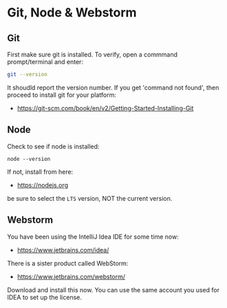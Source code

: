 # Git, Node & Webstorm

## Git

First make sure git is installed. To verify, open a commmand prompt/terminal and enter:

~~~bash
git --version
~~~

It shoudld report the version number. If you get 'command not found', then proceed to install git for your platform:

- <https://git-scm.com/book/en/v2/Getting-Started-Installing-Git>


## Node

Check to see if node is installed:

~~~
node --version
~~~

If not, install from here:

- <https://nodejs.org>

be sure to select the `LTS` version, NOT the current version.

## Webstorm

You have been using the IntelliJ Idea IDE for some time now:

- <https://www.jetbrains.com/idea/>

There is a sister product called WebStorm:

- <https://www.jetbrains.com/webstorm/>

Download and install this now. You can use the same account you used for IDEA to set up the license.


